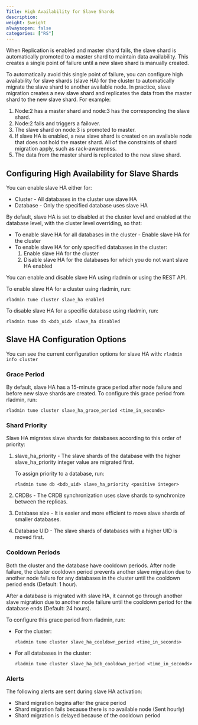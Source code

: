 ```yaml
---
Title: High Availability for Slave Shards
description: 
weight: $weight
alwaysopen: false
categories: ["RS"]
---
```

When Replication is enabled and master shard fails, the slave shard is automatically promoted to a master shard 
to maintain data availability. This creates a single point of failure until a new slave shard is manually created.

To automatically avoid this single point of failure, you can configure high availability for slave shards (slave HA) for the cluster to automatically migrate the slave shard to another available node. In practice, 
slave migration creates a new slave shard and replicates the data from the master 
shard to the new slave shard. For example:

1. Node:2 has a master shard and node:3 has the corresponding the slave shard.
1. Node:2 fails and triggers a failover.
1. The slave shard on node:3 is promoted to master.
1. If slave HA is enabled, a new slave shard is created on an available node that does not hold the master shard.
    All of the constraints of shard migration apply, such as rack-awareness.
1. The data from the master shard is replicated to the new slave shard.

## Configuring High Availability for Slave Shards

You can enable slave HA either for:

* Cluster - All databases in the cluster use slave HA
* Database - Only the specified database uses slave HA

By default, slave HA is set to disabled at the cluster level and enabled at the 
database level, with the cluster level overriding, so that:

* To enable slave HA for all databases in the cluster - Enable slave HA for the cluster
* To enable slave HA for only specified databases in the cluster:
    1. Enable slave HA for the cluster
    1. Disable slave HA for the databases for which you do not want slave HA enabled

You can enable and disable slave HA using rladmin or using the REST API.

To enable slave HA for a cluster using rladmin, run:

    rladmin tune cluster slave_ha enabled

To disable slave HA for a specific database using rladmin, run:

    rladmin tune db <bdb_uid> slave_ha disabled

## Slave HA Configuration Options

You can see the current configuration options for slave HA with: `rladmin info cluster`

### Grace Period

By default, slave HA has a 15-minute grace period after node failure and before new slave shards are created. 
To configure this grace period from rladmin, run:

    rladmin tune cluster slave_ha_grace_period <time_in_seconds>

### Shard Priority

Slave HA migrates slave shards for databases according to this order of priority:

1. slave_ha_priority - The slave shards of the database with the higher slave_ha_priority 
    integer value are migrated first.
    
    To assign priority to a database, run:

    ```
    rladmin tune db <bdb_uid> slave_ha_priority <positive integer>
    ```

1. CRDBs - The CRDB synchronization uses slave shards to synchronize between the replicas.
1. Database size - It is easier and more efficient to move slave shards of smaller databases.
1. Database UID - The slave shards of databases with a higher UID is moved first.

### Cooldown Periods

Both the cluster and the database have cooldown periods. After node failure, the cluster 
cooldown period prevents another slave migration due to another node failure for any 
databases in the cluster until the cooldown period ends  (Default: 1 hour).

After a database is migrated with slave HA, it cannot go through another slave migration 
due to another node failure until the cooldown period for the database ends (Default: 24 
hours).

To configure this grace period from rladmin, run:

* For the cluster:
    
    ```
    rladmin tune cluster slave_ha_cooldown_period <time_in_seconds>
    ```

* For all databases in the cluster:

    ```
    rladmin tune cluster slave_ha_bdb_cooldown_period <time_in_seconds>
    ```

### Alerts

The following alerts are sent during slave HA activation:

* Shard migration begins after the grace period
* Shard migration fails because there is no available node (Sent hourly)
* Shard migration is delayed because of the cooldown period
